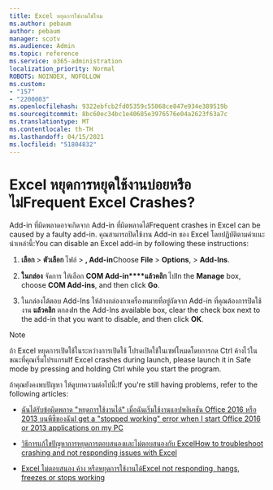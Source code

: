 ```yaml
---
title: Excel หยุดการใช่งานใช่ไหม
ms.author: pebaum
author: pebaum
manager: scotv
ms.audience: Admin
ms.topic: reference
ms.service: o365-administration
localization_priority: Normal
ROBOTS: NOINDEX, NOFOLLOW
ms.custom:
- "157"
- "2200003"
ms.openlocfilehash: 9322ebfcb2fd05359c55068ce847e934e389519b
ms.sourcegitcommit: 8bc60ec34bc1e40685e3976576e04a2623f63a7c
ms.translationtype: MT
ms.contentlocale: th-TH
ms.lasthandoff: 04/15/2021
ms.locfileid: "51804832"
---
```

# <a name="frequent-excel-crashes"></a><span data-ttu-id="17869-102">Excel หยุดการหยุดใช้งานบ่อยหรือไม่</span><span class="sxs-lookup"><span data-stu-id="17869-102">Frequent Excel Crashes?</span></span>

<span data-ttu-id="17869-103">Add-in ที่ผิดพลาดอาจเกิดจาก Add-in ที่ผิดพลาดได้</span><span class="sxs-lookup"><span data-stu-id="17869-103">Frequent crashes in Excel can be caused by a faulty add-in.</span></span> <span data-ttu-id="17869-104">คุณสามารถปิดใช้งาน Add-in ของ Excel โดยปฏิบัติตามคําแนะนําเหล่านี้:</span><span class="sxs-lookup"><span data-stu-id="17869-104">You can disable an Excel add-in by following these instructions:</span></span>
  
1. <span data-ttu-id="17869-105">**เลือก** \> **ตัวเลือก** ไฟล์ \> **, Add-in**</span><span class="sxs-lookup"><span data-stu-id="17869-105">Choose **File** \> **Options**, \> **Add-Ins**.</span></span>

2. <span data-ttu-id="17869-106">**ในกล่อง** จัดการ ให้เลือก **COM Add-in\*\*\*\*แล้วคลิก** ไป</span><span class="sxs-lookup"><span data-stu-id="17869-106">In the **Manage** box, choose **COM Add-ins**, and then click **Go**.</span></span>

3. <span data-ttu-id="17869-107">ในกล่องโต้ตอบ Add-Ins ให้ล้างกล่องกาเครื่องหมายที่อยู่ถัดจาก Add-in ที่คุณต้องการปิดใช้งาน **แล้วคลิก** ตกลง</span><span class="sxs-lookup"><span data-stu-id="17869-107">In the Add-Ins available box, clear the check box next to the add-in that you want to disable, and then click **OK**.</span></span>

> [!NOTE]
> <span data-ttu-id="17869-108">ถ้า Excel หยุดการเปิดใช้ในระหว่างการเปิดใช้ โปรดเปิดใช้ในเซฟโหมดโดยการกด Ctrl ค้างไว้ในขณะที่คุณเริ่มโปรแกรม</span><span class="sxs-lookup"><span data-stu-id="17869-108">If Excel crashes during launch, please launch it in Safe mode by pressing and holding Ctrl while you start the program.</span></span>
  
<span data-ttu-id="17869-109">ถ้าคุณยังคงพบปัญหา ให้ดูบทความต่อไปนี้:</span><span class="sxs-lookup"><span data-stu-id="17869-109">If you're still having problems, refer to the following articles:</span></span>
  
- [<span data-ttu-id="17869-110">ฉันได้รับข้อผิดพลาด "หยุดการใช้งานได้" เมื่อฉันเริ่มใช้งานแอปพลิเคชัน Office 2016 หรือ 2013 บนพีซีของฉัน</span><span class="sxs-lookup"><span data-stu-id="17869-110">I get a "stopped working" error when I start Office 2016 or 2013 applications on my PC</span></span>](https://support.office.com/article/52bd7985-4e99-4a35-84c8-2d9b8301a2fa.aspx)

- [<span data-ttu-id="17869-111">วิธีการแก้ไขปัญหาการหยุดการตอบสนองและไม่ตอบสนองกับ Excel</span><span class="sxs-lookup"><span data-stu-id="17869-111">How to troubleshoot crashing and not responding issues with Excel</span></span>](https://support.microsoft.com/help/2758592/how-to-troubleshoot-crashing-and-not-responding-issues-with-excel)

- [<span data-ttu-id="17869-112">Excel ไม่ตอบสนอง ค้าง หรือหยุดการใช้งานได้</span><span class="sxs-lookup"><span data-stu-id="17869-112">Excel not responding, hangs, freezes or stops working</span></span>](https://support.office.com/article/37e7d3c9-9e84-40bf-a805-4ca6853a1ff4.aspx)
